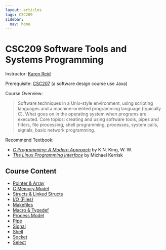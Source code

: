 ```yaml
---
layout: articles
tags: CSC209
sidebar:
  nav: home
---
```


# CSC209 Software Tools and Systems Programming

Instructor: [Karen Reid](https://www.cs.toronto.edu/~reid/)

Prerequisite: [CSC207](../CSC207/CSC207) (a software design course use Java)

Course Overview:

> Software techniques in a Unix-style environment, using scripting languages and a machine-oriented programming language (typically C). What goes on in the operating system when programs are executed. Core topics: creating and using software tools, pipes and filters, file processing, shell programming, processes, system calls, signals, basic network programming.

Recommend Textbook:

- *[C Programming: A Modern Approach](http://knking.com/books/c2/index.html)* by  K.N. King, W. W.
- *[The Linux Programming Interface](http://man7.org/tlpi/index.html)* by Michael Kerrisk

## Course Content

- [Pointer & Array]()
- [C Memory Model](Memory)
- [Structs & Linked Structs](ProcessModel)
- [I/O (Files)](IO)
- [Makefiles](Makefiles)
- [Macro & Typedef]()
- [Process Model](ProcessModel)
- [Pipe](Pipe)
- [Signal](Signal)
- [Shell](Shell)
- [Socket](Socket)
- [Select](Select)

